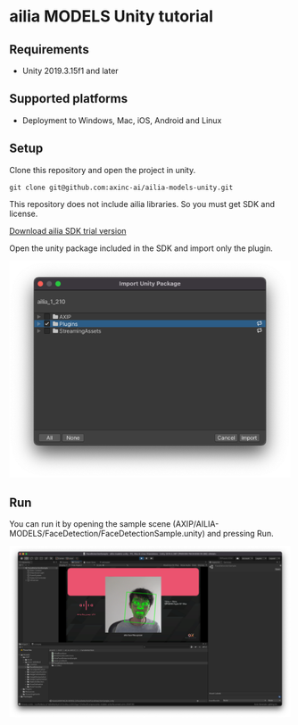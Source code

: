 # ailia MODELS Unity tutorial

## Requirements

- Unity 2019.3.15f1 and later

## Supported platforms

- Deployment to Windows, Mac, iOS, Android and Linux

## Setup

Clone this repository and open the project in unity.

```
git clone git@github.com:axinc-ai/ailia-models-unity.git
```

This repository does not include ailia libraries. So you must get SDK and license.

[Download ailia SDK trial version](https://ailia.jp/en/)

Open the unity package included in the SDK and import only the plugin.

![import](Demo/import.png)

## Run

You can run it by opening the sample scene (AXIP/AILIA-MODELS/FaceDetection/FaceDetectionSample.unity) and pressing Run.

![run](Demo/run.png)

